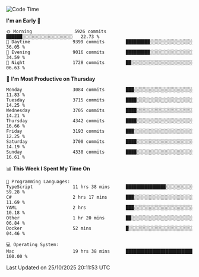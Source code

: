 <!--START_SECTION:waka-->
![Code Time](http://img.shields.io/badge/Code%20Time-5%2C455%20hrs%2043%20mins-blue)

**I'm an Early 🐤** 

```text
🌞 Morning                5926 commits        ██████░░░░░░░░░░░░░░░░░░░   22.73 % 
🌆 Daytime                9399 commits        █████████░░░░░░░░░░░░░░░░   36.05 % 
🌃 Evening                9016 commits        █████████░░░░░░░░░░░░░░░░   34.59 % 
🌙 Night                  1728 commits        ██░░░░░░░░░░░░░░░░░░░░░░░   06.63 % 
```
📅 **I'm Most Productive on Thursday** 

```text
Monday                   3084 commits        ███░░░░░░░░░░░░░░░░░░░░░░   11.83 % 
Tuesday                  3715 commits        ████░░░░░░░░░░░░░░░░░░░░░   14.25 % 
Wednesday                3705 commits        ████░░░░░░░░░░░░░░░░░░░░░   14.21 % 
Thursday                 4342 commits        ████░░░░░░░░░░░░░░░░░░░░░   16.66 % 
Friday                   3193 commits        ███░░░░░░░░░░░░░░░░░░░░░░   12.25 % 
Saturday                 3700 commits        ████░░░░░░░░░░░░░░░░░░░░░   14.19 % 
Sunday                   4330 commits        ████░░░░░░░░░░░░░░░░░░░░░   16.61 % 
```


📊 **This Week I Spent My Time On** 

```text
💬 Programming Languages: 
TypeScript               11 hrs 38 mins      ███████████████░░░░░░░░░░   59.28 % 
C#                       2 hrs 17 mins       ███░░░░░░░░░░░░░░░░░░░░░░   11.69 % 
YAML                     2 hrs               ███░░░░░░░░░░░░░░░░░░░░░░   10.18 % 
Other                    1 hr 20 mins        ██░░░░░░░░░░░░░░░░░░░░░░░   06.84 % 
Docker                   52 mins             █░░░░░░░░░░░░░░░░░░░░░░░░   04.46 % 

💻 Operating System: 
Mac                      19 hrs 38 mins      █████████████████████████   100.00 % 
```


 Last Updated on 25/10/2025 20:11:53 UTC
<!--END_SECTION:waka-->
